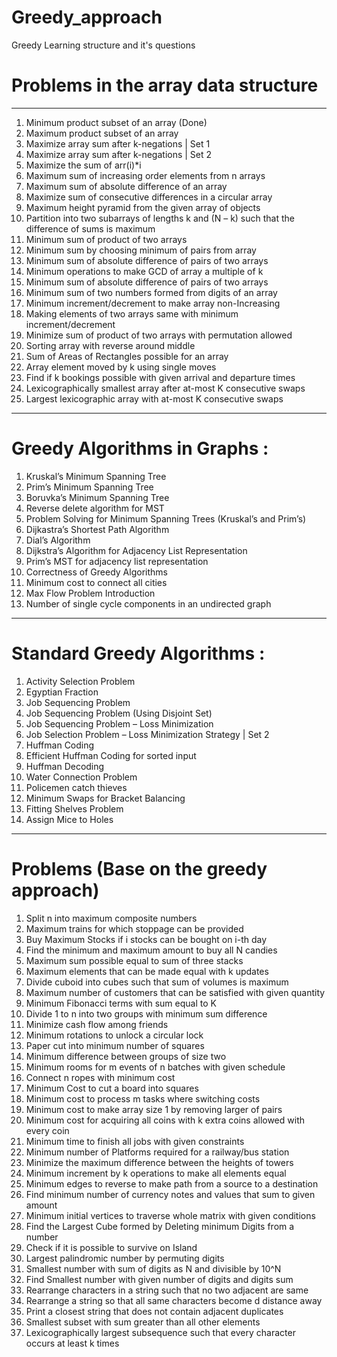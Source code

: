 # Greedy_approach
Greedy Learning structure and it's questions 

# Problems in the array data structure 
-----------------------------------------------------------------------------------------------------------
1. Minimum product subset of an array (Done)
2. Maximum product subset of an array
3. Maximize array sum after k-negations | Set 1
4. Maximize array sum after k-negations | Set 2
5. Maximize the sum of arr(i)*i
6. Maximum sum of increasing order elements from n arrays
7. Maximum sum of absolute difference of an array
8. Maximize sum of consecutive differences in a circular array
9. Maximum height pyramid from the given array of objects
10. Partition into two subarrays of lengths k and (N – k) such that the difference of sums is maximum
11. Minimum sum of product of two arrays
12. Minimum sum by choosing minimum of pairs from array
13. Minimum sum of absolute difference of pairs of two arrays
14. Minimum operations to make GCD of array a multiple of k
15. Minimum sum of absolute difference of pairs of two arrays
16. Minimum sum of two numbers formed from digits of an array
17. Minimum increment/decrement to make array non-Increasing
18. Making elements of two arrays same with minimum increment/decrement
19. Minimize sum of product of two arrays with permutation allowed
20. Sorting array with reverse around middle
21. Sum of Areas of Rectangles possible for an array
22. Array element moved by k using single moves
23. Find if k bookings possible with given arrival and departure times
24. Lexicographically smallest array after at-most K consecutive swaps
25. Largest lexicographic array with at-most K consecutive swaps
-------------------------------------------------------------------------------------------------------------------------

# Greedy Algorithms in Graphs :

1. Kruskal’s Minimum Spanning Tree
2. Prim’s Minimum Spanning Tree
3. Boruvka’s Minimum Spanning Tree
4. Reverse delete algorithm for MST
5. Problem Solving for Minimum Spanning Trees (Kruskal’s and Prim’s)
6. Dijkastra’s Shortest Path Algorithm
7. Dial’s Algorithm
8. Dijkstra’s Algorithm for Adjacency List Representation
9. Prim’s MST for adjacency list representation
10. Correctness of Greedy Algorithms
11. Minimum cost to connect all cities
12. Max Flow Problem Introduction
13. Number of single cycle components in an undirected graph

------------------------------------------------------------------------------------------------------------------

# Standard Greedy Algorithms :

1. Activity Selection Problem
2. Egyptian Fraction
3. Job Sequencing Problem
4. Job Sequencing Problem (Using Disjoint Set)
5. Job Sequencing Problem – Loss Minimization
6. Job Selection Problem – Loss Minimization Strategy | Set 2
7. Huffman Coding
8. Efficient Huffman Coding for sorted input
9. Huffman Decoding
10. Water Connection Problem
11. Policemen catch thieves
12. Minimum Swaps for Bracket Balancing
13. Fitting Shelves Problem
14. Assign Mice to Holes
--------------------------------------------------------------------------------------------------
 # Problems (Base on the greedy approach)

1. Split n into maximum composite numbers
2. Maximum trains for which stoppage can be provided
3. Buy Maximum Stocks if i stocks can be bought on i-th day
4. Find the minimum and maximum amount to buy all N candies
5. Maximum sum possible equal to sum of three stacks
6. Maximum elements that can be made equal with k updates
7. Divide cuboid into cubes such that sum of volumes is maximum
8. Maximum number of customers that can be satisfied with given quantity
9. Minimum Fibonacci terms with sum equal to K
10. Divide 1 to n into two groups with minimum sum difference
11. Minimize cash flow among friends
12. Minimum rotations to unlock a circular lock
13. Paper cut into minimum number of squares
14. Minimum difference between groups of size two
15. Minimum rooms for m events of n batches with given schedule
16. Connect n ropes with minimum cost
17. Minimum Cost to cut a board into squares
18. Minimum cost to process m tasks where switching costs
19. Minimum cost to make array size 1 by removing larger of pairs
20. Minimum cost for acquiring all coins with k extra coins allowed with every coin
21. Minimum time to finish all jobs with given constraints
22. Minimum number of Platforms required for a railway/bus station
23. Minimize the maximum difference between the heights of towers
24. Minimum increment by k operations to make all elements equal
25. Minimum edges to reverse to make path from a source to a destination
26. Find minimum number of currency notes and values that sum to given amount
27. Minimum initial vertices to traverse whole matrix with given conditions
28. Find the Largest Cube formed by Deleting minimum Digits from a number
29. Check if it is possible to survive on Island
30. Largest palindromic number by permuting digits
31. Smallest number with sum of digits as N and divisible by 10^N
32. Find Smallest number with given number of digits and digits sum
33. Rearrange characters in a string such that no two adjacent are same
34. Rearrange a string so that all same characters become d distance away
35. Print a closest string that does not contain adjacent duplicates
36. Smallest subset with sum greater than all other elements
37. Lexicographically largest subsequence such that every character occurs at least k times